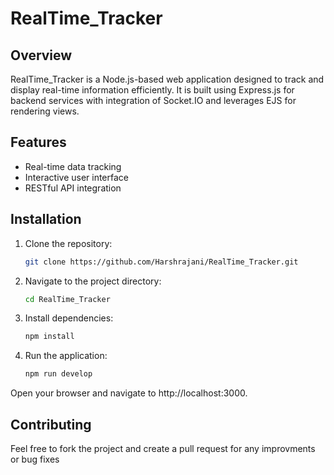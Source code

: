 # RealTime_Tracker

## Overview
RealTime_Tracker is a Node.js-based web application designed to track and display real-time information efficiently. It is built using Express.js for backend services with integration of Socket.IO and leverages EJS for rendering views.

## Features
- Real-time data tracking
- Interactive user interface
- RESTful API integration

## Installation

1. Clone the repository:
   ```bash
   git clone https://github.com/Harshrajani/RealTime_Tracker.git

2. Navigate to the project directory:
   ```bash
   cd RealTime_Tracker


3. Install dependencies:
   ```bash
   npm install


4. Run the application:
   ```bash
   npm run develop


Open your browser and navigate to http://localhost:3000.

## Contributing

Feel free to fork the project and create a pull request for any improvments or bug fixes


